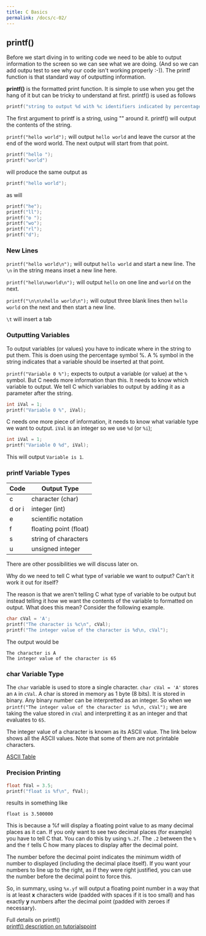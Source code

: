```yaml
---
title: C Basics
permalink: /docs/c-02/
---
```


## printf()

Before we start diving in to writing code we need to be able to output information to the screen so we can see what we are doing. (And so we can add outpu test to see why our code isn't working properly :-)). The printf function is that standard way of outputting information.  

**printf()** is the formatted print function. It is simple to use when you get the hang of it but can be tricky to understand at first. printf() is used as follows  

```c
printf("string to output %d with %c identifiers indicated by percentage symbols to show where to put variables\n", 5, 'c');  
```

The first argument to printf is a string, using "" around it. printf() will output the contents of the string.  

`printf("hello world");` will output `hello world` and leave the cursor at the end of the word world. The next output will start from that point.  

```c
printf("hello ");
printf("world")
```

will produce the same output as

```c
printf("hello world");
```

as will

```c
printf("he");
printf("ll");
printf("o ");
printf("wo");
printf("rl");
printf("d");
```

### New Lines

`printf("hello world\n");` will output `hello world` and start a new line. The `\n` in the string means inset a new line here.   

`printf("hello\nworld\n");` will output `hello` on one line and `world` on the next.  

`printf("\n\n\nhello world\n");` will output three blank lines then `hello world` on the next and then start a new line.  

`\t` will insert a tab  
### Outputting Variables

To output variables (or values) you have to indicate where in the string to put them. This is doen using the percentage symbol %. 
A % symbol in the string indicates that a variable should be inserted at that point.  

`printf("Variable 0 %");` expects to output a variable (or value) at the `%` symbol. But C needs more information than this. It needs to know which variable to output. We tell C which variables to output by adding it as a parameter after the string.  

```c
int iVal = 1;
printf("Variable 0 %", iVal);
```

C needs one more piece of information, it needs to know what variable type we want to output. `iVal` is an integer so we use `%d` (or `%i`);  

```c
int iVal = 1;
printf("Variable 0 %d", iVal);
```

This will output `Variable is 1`.  

### printf Variable Types

| Code | Output Type |
| --- | --- |
| c | character (char) |
| d or i | integer (int) |
| e | scientific notation |
| f | floating point (float) |
| s | string of characters |
| u | unsigned integer |

There are other possibilities we will discuss later on.  

Why do we need to tell C what type of variable we want to output? Can't it work it out for itself?  

The reason is that we aren't telling C what type of variable to be output but instead telling it how we want the contents of the variable to formatted on output. What does this mean? Consider the following example.  

```c
char cVal = 'A';
printf("The character is %c\n", cVal);
printf("The integer value of the character is %d\n, cVal");
```

The output would be  

```
The character is A
The integer value of the character is 65
```

### char Variable Type

The `char` variable is used to store a single character. `char cVal = 'A'` stores an `A` in `cVal`. A char is stored in memory as 1 byte (8 bits). It is stored in binary. Any binary number can be interpretted as an integer. So when we `printf("The integer value of the character is %d\n, cVal");` we are taking the value stored in `cVal` and interpretting it as an integer and that evaluates to `65`.  

The integer value of a character is known as its ASCII value. The link below shows all the ASCII values. Note that some of them are not printable characters.  

[ASCII Table](https://www.ascii-code.com/)  

### Precision Printing

```c
float fVal = 3.5;
printf("float is %f\n", fVal);
```

results in something like  

```console
float is 3.500000
```

This is because a %f will display a floating point value to as many decimal places as it can. If you only want to see two decimal places (for example) you have to tell C that. You can do this by using `%.2f`. The `.2` between the `%` and the `f` tells C how many places to display after the decimal point.  


The number before the decimal point indicates the minimum width of number to displayed (including the decimal place itself). If you want your numbers to line up to the right, as if they were right justified, you can use the number before the decimal point to force this. 

So, in summary, using `%x.yf` will output a floating point number in a way that is at least **x** characters wide (padded with spaces if it is too small) and has exactly **y** numbers after the decimal point (padded with zeroes if necessary).  



Full details on printf()  
[printf\(\) description on tutorialspoint](https://www.tutorialspoint.com/c_standard_library/c_function_printf.htm)
